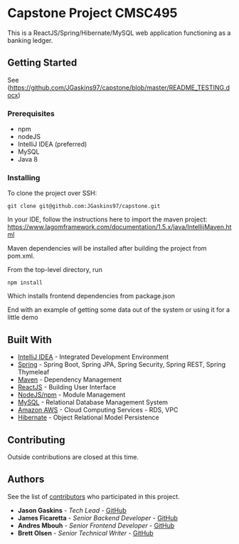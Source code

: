 # Capstone Project CMSC495

This is a ReactJS/Spring/Hibernate/MySQL web application functioning as a banking ledger.

## Getting Started

See (https://github.com/JGaskins97/capstone/blob/master/README_TESTING.docx)

### Prerequisites

* npm
* nodeJS
* IntelliJ IDEA (preferred)
* MySQL
* Java 8

### Installing

To clone the project over SSH:

```
git clone git@github.com:JGaskins97/capstone.git
```

In your IDE, follow the instructions here to import the maven project:
https://www.lagomframework.com/documentation/1.5.x/java/IntellijMaven.html

Maven dependencies will be installed after building the project from pom.xml.

From the top-level directory, run

```
npm install 
```
Which installs frontend dependencies from package.json

End with an example of getting some data out of the system or using it for a little demo

## Built With

* [IntelliJ IDEA](https://www.jetbrains.com/idea/) - Integrated Development Environment
* [Spring](https://spring.io/) - Spring Boot, Spring JPA, Spring Security, Spring REST, Spring Thymeleaf
* [Maven](https://maven.apache.org/) - Dependency Management
* [ReactJS](https://reactjs.org/) - Building User Interface
* [NodeJS/npm](https://www.jetbrains.com/idea/) - Module Management
* [MySQL](https://www.mysql.com/) - Relational Database Management System
* [Amazon AWS](https://aws.amazon.com/) - Cloud Computing Services - RDS, VPC
* [Hibernate](https://hibernate.org/) - Object Relational Model Persistence 

## Contributing

Outside contributions are closed at this time.

## Authors

See the list of [contributors](https://github.com/JGaskins97/capstone/graphs/contributors) who participated in this project.

* **Jason Gaskins** - *Tech Lead* - [GitHub](https://github.com/JGaskins97)
* **James Ficaretta** - *Senior Backend Developer* - [GitHub](https://github.com/parkitwonka)
* **Andres Mbouh** - *Senior Frontend Developer* - [GitHub](https://github.com/ambouh)
* **Brett Olsen** - *Senior Technical Writer* - [GitHub](https://github.com/olsenbrett)

